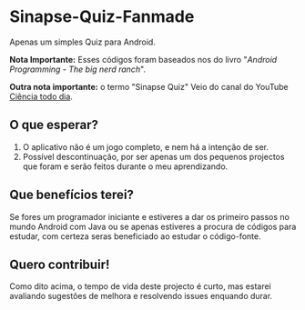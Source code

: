 # Sinapse-Quiz-Fanmade
Apenas um simples Quiz para Android.

**Nota Importante:** Esses códigos foram baseados nos do livro "*Android Programming - The big nerd ranch*".

**Outra nota importante:** o termo "Sinapse Quiz" Veio do canal do YouTube [Ciência todo dia](https://youtube.com/cienciatododia).

## O que esperar?
1. O aplicativo não é um jogo completo, e nem há a intenção de ser.
1. Possível descontinuação, por ser apenas um dos pequenos projectos que foram e serão feitos durante o meu aprendizando.

## Que benefícios terei?
Se fores um programador iniciante e estiveres a dar os primeiro passos no mundo Android com Java ou se apenas estiveres a procura de códigos para estudar, com certeza seras beneficiado ao estudar o código-fonte.

## Quero contribuir!
Como dito acima, o tempo de vida deste projecto é curto, mas estarei avaliando sugestões de melhora e resolvendo issues enquando durar.
